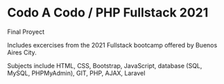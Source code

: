 # Codo A Codo / PHP Fullstack 2021 

Final Proyect

Includes excercises from the 2021 Fullstack bootcamp offered by Buenos Aires City.


Subjects include HTML, CSS, Bootstrap, JavaScript, database (SQL, MySQL, PHPMyAdmin), GIT, PHP, AJAX, Laravel
